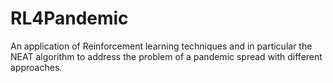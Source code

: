 # RL4Pandemic
An application of Reinforcement learning techniques and in particular the NEAT algorithm to address the problem of a pandemic spread with different approaches.
